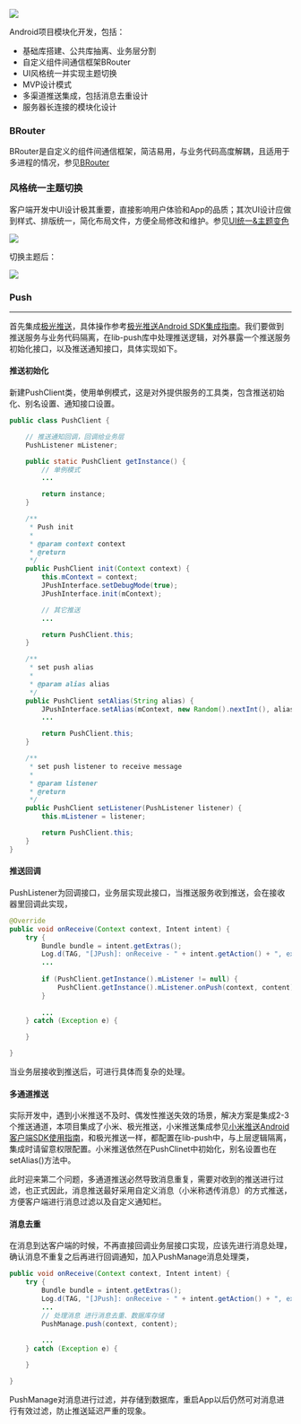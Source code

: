 ![](https://blogres.blackist.org/android-modulize-logo-readmes.png)


<!-- <h1 style="text-align:center"> Modulize </h1>  -->

Android项目模块化开发，包括：

- 基础库搭建、公共库抽离、业务层分割
- 自定义组件间通信框架BRouter
- UI风格统一并实现主题切换
- MVP设计模式
- 多渠道推送集成，包括消息去重设计
- 服务器长连接的模块化设计


### BRouter 

BRouter是自定义的组件间通信框架，简洁易用，与业务代码高度解耦，且适用于多进程的情况，参见[BRouter](https://github.com/blackist/BRouter)


### 风格统一主题切换

客户端开发中UI设计极其重要，直接影响用户体验和App的品质；其次UI设计应做到样式、排版统一，简化布局文件，方便全局修改和维护。参见[UI统一&主题变色](https://blackist.org/2019/03/21/android-modulize-ui-theme/)

![](https://blogres.blackist.org/android-modulize-ui-theme-alertdialog-nal.png)

切换主题后：

![](https://blogres.blackist.org/android-modulize-ui-theme-alertdialog.png)

### Push
---

首先集成[极光推送](https://www.jiguang.cn/)，具体操作参考[极光推送Android SDK集成指南](https://docs.jiguang.cn/jpush/client/Android/android_guide/)。我们要做到推送服务与业务代码隔离，在lib-push库中处理推送逻辑，对外暴露一个推送服务初始化接口，以及推送通知接口，具体实现如下。

#### 推送初始化

新建PushClient类，使用单例模式，这是对外提供服务的工具类，包含推送初始化、别名设置、通知接口设置。

``` java
public class PushClient {

	// 推送通知回调，回调给业务层
    PushListener mListener;

    public static PushClient getInstance() {
        // 单例模式
		...

        return instance;
    }

    /**
     * Push init
     *
     * @param context context
     * @return
     */
    public PushClient init(Context context) {
        this.mContext = context;
        JPushInterface.setDebugMode(true);
        JPushInterface.init(mContext);

		// 其它推送
		...

        return PushClient.this;
    }

    /**
     * set push alias
     *
     * @param alias alias
     */
    public PushClient setAlias(String alias) {
        JPushInterface.setAlias(mContext, new Random().nextInt(), alias);
        ...

        return PushClient.this;
    }

    /**
     * set push listener to receive message
     *
     * @param listener
     * @return
     */
    public PushClient setListener(PushListener listener) {
        this.mListener = listener;

        return PushClient.this;
    }
}

```

#### 推送回调

PushListener为回调接口，业务层实现此接口，当推送服务收到推送，会在接收器里回调此实现，

``` java
@Override
public void onReceive(Context context, Intent intent) {
    try {
        Bundle bundle = intent.getExtras();
        Log.d(TAG, "[JPush]: onReceive - " + intent.getAction() + ", extras: " + printBundle(bundle));
		...
        
        if (PushClient.getInstance().mListener != null) {
            PushClient.getInstance().mListener.onPush(context, content);
        }
        
		...
    } catch (Exception e) {

    }

}

```

当业务层接收到推送后，可进行具体而复杂的处理。

#### 多通道推送

实际开发中，遇到小米推送不及时、偶发性推送失效的场景，解决方案是集成2-3个推送通道，本项目集成了小米、极光推送，小米推送集成参见[小米推送Android客户端SDK使用指南](https://dev.mi.com/console/doc/detail?pId=41)，和极光推送一样，都配置在lib-push中，与上层逻辑隔离，集成时请留意权限配置。小米推送依然在PushClinet中初始化，别名设置也在setAlias()方法中。

此时迎来第二个问题，多通道推送必然导致消息重复，需要对收到的推送进行过滤，也正式因此，消息推送最好采用自定义消息（小米称透传消息）的方式推送，方便客户端进行消息过滤以及自定义通知栏。


#### 消息去重

在消息到达客户端的时候，不再直接回调业务层接口实现，应该先进行消息处理，确认消息不重复之后再进行回调通知，加入PushManage消息处理类，

``` java
public void onReceive(Context context, Intent intent) {
    try {
        Bundle bundle = intent.getExtras();
        Log.d(TAG, "[JPush]: onReceive - " + intent.getAction() + ", extras: " + printBundle(bundle));
		...
        // 处理消息 进行消息去重、数据库存储
        PushManage.push(context, content);
        
		...
    } catch (Exception e) {

    }

}

``` 

PushManage对消息进行过滤，并存储到数据库，重启App以后仍然可对消息进行有效过滤，防止推送延迟严重的现象。

